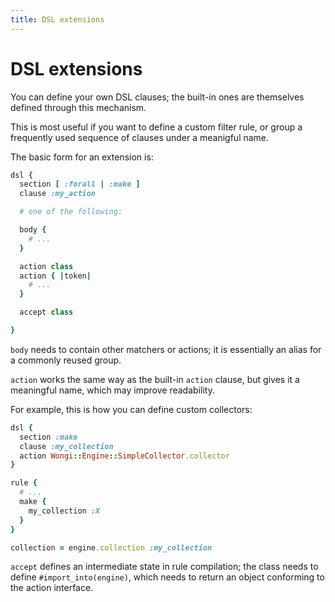 ```yaml
---
title: DSL extensions
---
```


# DSL extensions

You can define your own DSL clauses; the built-in ones are themselves defined through this mechanism.

This is most useful if you want to define a custom filter rule, or group a frequently used sequence of clauses under a meanigful name.

The basic form for an extension is:

```ruby
dsl {
  section [ :forall | :make ]
  clause :my_action

  # one of the following:

  body {
    # ...
  }

  action class
  action { |token|
    # ...
  }

  accept class

}
```

`body` needs to contain other matchers or actions; it is essentially an alias for a commonly reused group.

`action` works the same way as the built-in `action` clause, but gives it a meaningful name, which may improve readability.

For example, this is how you can define custom collectors:

```ruby
dsl {
  section :make
  clause :my_collection
  action Wongi::Engine::SimpleCollector.collector
}

rule {
  # ...
  make {
    my_collection :X
  }
}

collection = engine.collection :my_collection
```

`accept` defines an intermediate state in rule compilation; the class needs to define `#import_into(engine)`, which needs to return an object conforming to the action interface.
